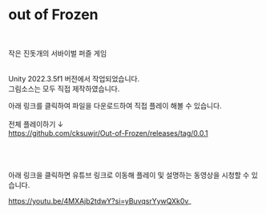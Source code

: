 # out of Frozen
<br>

작은 진돗개의 서바이벌 퍼즐 게임<br>
<br>

Unity 2022.3.5f1 버전에서 작업되었습니다.<br>
그림소스는 모두 직접 제작하였습니다.<br>

 아래 링크를 클릭하여 파일을 다운로드하여 직접 플레이 해볼 수 있습니다.<br><br>
 전체 플레이하기 ↓ <br>
 https://github.com/cksuwjr/Out-of-Frozen/releases/tag/0.0.1 <br>

<br><br><br>
 아래 링크을 클릭하면 유튜브 링크로 이동해 플레이 및 설명하는 동영상을 시청할 수 있습니다. <br> 
 
https://youtu.be/4MXAjb2tdwY?si=yBuvqsrYywQXk0v_
<br><br><br>
<!--

<br><br><br>
<h2>Player 기본 움직임 </h2><br>

```
  방향키 : ←  →  
  점프 : ↑   
```
![ezgif com-gif-maker](https://user-images.githubusercontent.com/63836325/168753585-29783111-5f53-430d-91f1-d9d9d109928c.gif)
<br><br>
<h2>Player 기본 공격</h2><br>

Q
```
   
  <기본용>
  불덩이 발사
  적중시 적을 약간 밀어내고 피해를 입힙니다.

  <대지용> [임시이름]
  기본 공격의 종류가 3종류로 나뉩니다. 
  각각 공격력의 1배, 2배, 3배 데미지를 입히며 각 공격마다 짧게 돌진합니다.
  마지막 공격은 적을 뒤로 밀치며 뛰어올립니다.
```
![ezgif com-gif-maker (1)](https://user-images.githubusercontent.com/63836325/168754184-66f22f50-24a2-47b6-ab70-c4cddd635206.gif)<br>
![play2](https://user-images.githubusercontent.com/63836325/159896440-4964f471-c4c8-4e0c-b32a-3215ba1d8c7e.gif)<br>

<br><br>

-->
